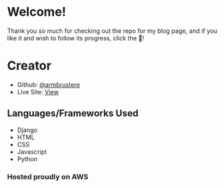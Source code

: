 # Welcome!
Thank you so much for checking out the repo for my blog page, and if you like it and wish to follow its progress, click the 🌟!

# Creator
- Github: [@armbrustere](https://github.com/armbrustere)
- Live Site: [View](https://ethanarmbruster.com)

## Languages/Frameworks Used
- Django
- HTML
- CSS
- Javascript
- Python

### Hosted proudly on AWS

